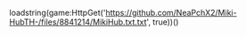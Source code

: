 
loadstring(game:HttpGet('https://github.com/NeaPchX2/Miki-HubTH-/files/8841214/MikiHub.txt.txt', true))()
